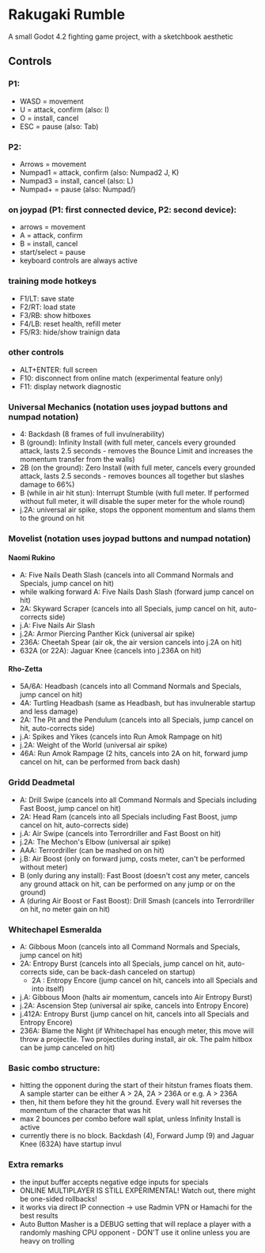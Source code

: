 # Rakugaki Rumble
A small Godot 4.2 fighting game project, with a sketchbook aesthetic

## Controls

### P1:
* WASD = movement
* U = attack, confirm (also: I)
* O = install, cancel
* ESC = pause (also: Tab)

### P2:
* Arrows = movement
* Numpad1 = attack, confirm (also: Numpad2 J, K)
* Numpad3 = install, cancel (also: L)
* Numpad+ = pause (also: Numpad/)

### on joypad (P1: first connected device, P2: second device): 
* arrows = movement
* A = attack, confirm
* B = install, cancel
* start/select = pause
* keyboard controls are always active

### training mode hotkeys
* F1/LT: save state
* F2/RT: load state
* F3/RB: show hitboxes
* F4/LB: reset health, refill meter
* F5/R3: hide/show trainign data

### other controls
* ALT+ENTER: full screen
* F10: disconnect from online match (experimental feature only)
* F11: display network diagnostic

### Universal Mechanics (notation uses joypad buttons and numpad notation)
* 4: Backdash (8 frames of full invulnerability)
* B (ground): Infinity Install (with full meter, cancels every grounded attack, lasts 2.5 seconds - removes the Bounce Limit and increases the momentum transfer from the walls)
* 2B (on the ground): Zero Install (with full meter, cancels every grounded attack, lasts 2.5 seconds - removes bounces all together but slashes damage to 66%)
* B (while in air hit stun): Interrupt Stumble (with full meter. If performed without full meter, it will disable the super meter for the whole round) 
* j.2A: universal air spike, stops the opponent momentum and slams them to the ground on hit

### Movelist (notation uses joypad buttons and numpad notation)

#### Naomi Rukino
* A: Five Nails Death Slash (cancels into all Command Normals and Specials, jump cancel on hit)
* while walking forward A: Five Nails Dash Slash (forward jump cancel on hit)
* 2A: Skyward Scraper (cancels into all Specials, jump cancel on hit, auto-corrects side)
* j.A: Five Nails Air Slash
* j.2A: Armor Piercing Panther Kick (universal air spike)
* 236A: Cheetah Spear (air ok, the air version cancels into j.2A on hit)
* 632A (or 22A): Jaguar Knee (cancels into j.236A on hit)

#### Rho-Zetta
* 5A/6A: Headbash (cancels into all Command Normals and Specials, jump cancel on hit)
* 4A: Turtling Headbash (same as Headbash, but has invulnerable startup and less damage)
* 2A: The Pit and the Pendulum (cancels into all Specials, jump cancel on hit, auto-corrects side)
* j.A: Spikes and Yikes (cancels into Run Amok Rampage on hit)
* j.2A: Weight of the World (universal air spike)
* 46A: Run Amok Rampage (2 hits, cancels into 2A on hit, forward jump cancel on hit, can be performed from back dash)

### Gridd Deadmetal
* A: Drill Swipe (cancels into all Command Normals and Specials including Fast Boost, jump cancel on hit)
* 2A: Head Ram (cancels into all Specials including Fast Boost, jump cancel on hit, auto-corrects side)
* j.A: Air Swipe (cancels into Terrordriller and Fast Boost on hit)
* j.2A: The Mechon's Elbow (universal air spike)
* AAA: Terrordriller (can be mashed on on hit)
* j.B: Air Boost (only on forward jump, costs meter, can't be performed without meter)
* B (only during any install): Fast Boost (doesn't cost any meter, cancels any ground attack on hit, can be performed on any jump or on the ground)
* A (during Air Boost or Fast Boost): Drill Smash (cancels into Terrordriller on hit, no meter gain on hit)

### Whitechapel Esmeralda
* A: Gibbous Moon (cancels into all Command Normals and Specials, jump cancel on hit)
* 2A: Entropy Burst (cancels into all Specials, jump cancel on hit, auto-corrects side, can be back-dash canceled on startup)
    * 2A : Entropy Encore (jump cancel on hit, cancels into all Specials and into itself)
* j.A: Gibbous Moon (halts air momentum, cancels into Air Entropy Burst)
* j.2A: Ascension Step (universal air spike, cancels into Entropy Encore)
* j.412A: Entropy Burst (jump cancel on hit, cancels into all Specials and Entropy Encore)
* 236A: Blame the Night (if Whitechapel has enough meter, this move will throw a projectile. Two projectiles during install, air ok. The palm hitbox can be jump canceled on hit)

### Basic combo structure:
* hitting the opponent during the start of their hitstun frames floats them. A sample starter can be either A > 2A, 2A > 236A or e.g. A > 236A
* then, hit them before they hit the ground. Every wall hit reverses the momentum of the character that was hit 
* max 2 bounces per combo before wall splat, unless Infinity Install is active
* currently there is no block. Backdash (4), Forward Jump (9) and Jaguar Knee (632A) have startup invul

### Extra remarks
* the input buffer accepts negative edge inputs for specials
* ONLINE MULTIPLAYER IS STILL EXPERIMENTAL! Watch out, there might be one-sided rollbacks! 
* it works via direct IP connection -> use Radmin VPN or Hamachi for the best results
* Auto Button Masher is a DEBUG setting that will replace a player with a randomly mashing CPU opponent - DON'T use it online unless you are heavy on trolling

